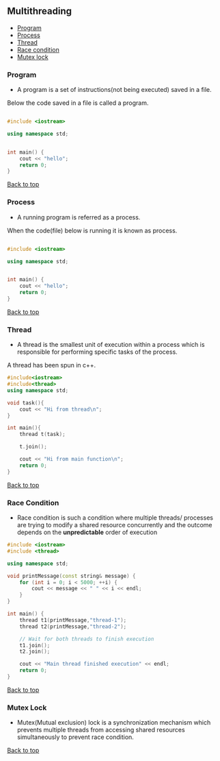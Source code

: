 ## Multithreading
- [Program](#program)
- [Process](#process)
- [Thread](#thread)
- [Race condition](#race-condition)
- [Mutex lock](#mutex-lock)


### Program
- A program is a set of instructions(not being executed) saved in a file.

Below the code saved in a file is called a program.

```c++

#include <iostream>

using namespace std;


int main() {
    cout << "hello";
    return 0;
}


```

[Back to top](#multithreading)

### Process
- A running program is referred as a process. 

When the code(file) below is running it is known as process.

```c++

#include <iostream>

using namespace std;


int main() {
    cout << "hello";
    return 0;
}
```

[Back to top](#multithreading)

### Thread
- A thread is the smallest unit of execution within a process which is responsible for performing specific tasks of the process.

A thread has been spun in c++.

```c++
#include<iostream>
#include<thread>
using namespace std;

void task(){
    cout << "Hi from thread\n";
}

int main(){
    thread t(task);

    t.join();

    cout << "Hi from main function\n";
    return 0;
}
```

[Back to top](#multithreading)

### Race Condition
- Race condition is such a condition where multiple threads/ processes are trying to modify a shared resource concurrently and the outcome depends on the **unpredictable** order of execution

```c++
#include <iostream>
#include <thread>

using namespace std;

void printMessage(const string& message) {
    for (int i = 0; i < 5000; ++i) {
        cout << message << " " << i << endl;
    }
}

int main() {
    thread t1(printMessage,"thread-1");
    thread t2(printMessage,"thread-2");

    // Wait for both threads to finish execution
    t1.join();
    t2.join();

    cout << "Main thread finished execution" << endl;
    return 0;
}

```

[Back to top](#multithreading)

### Mutex Lock
- Mutex(Mutual exclusion) lock is a synchronization mechanism which prevents multiple threads from accessing shared resources simultaneously to prevent race condition. 

[Back to top](#multithreading)